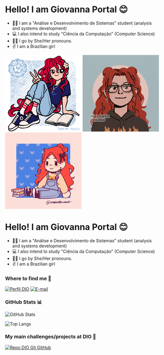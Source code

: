 
# Hello! I am Giovanna Portal 😊

- 👩‍💻 I am a "Análise e Desenvolvimento de Sistemas" student (analysis and systems development)
- 💻 I also intend to study "Ciência da Computação" (Computer Science)
- 🏳‍🌈 I go by She/Her pronouns.
- ✌ I am a Brazilian girl

<IMG SRC="gif1.gif" class="animated-gif" width="250" height="250"/> <IMG SRC="gif2.gif" class="animated-gif" width="250" height="250"/> <IMG SRC="gif3.gif" class="animated-gif" width="250" height="250"/>


# Hello! I am Giovanna Portal 😊

- 👩‍💻 I am a "Análise e Desenvolvimento de Sistemas" student (analysis and systems development)
- 💻 I also intend to study "Ciência da Computação" (Computer Science)
- 🏳‍🌈 I go by She/Her pronouns.
- ✌ I am a Brazilian girl

### Where to find me 📱

[![Perfil DIO](https://img.shields.io/badge/-Meu%20Perfil%20na%20DIO-30A3DC?style=for-the-badge)](https://web.dio.me/users/giovanna_portaldacosta/)
[![E-mail](https://img.shields.io/badge/-Email-000?style=for-the-badge&logo=microsoft-outlook&logoColor=E94D5F)](mailto:giovanna.portaldacosta@gmail.com)


### GitHub Stats 📊

![GitHub Stats](https://github-readme-stats.vercel.app/api?username=ppcostaa&theme=transparent&bg_color=000&border_color=30A3DC&show_icons=true&icon_color=30A3DC&title_color=E94D5F&text_color=FFF)

![Top Langs](https://github-readme-stats-git-masterrstaa-rickstaa.vercel.app/api/top-langs/?username=ppcostaa&layout=compact&bg_color=000&border_color=30A3DC&title_color=E94D5F&text_color=FFF)

### My main challenges/projects at DIO  👾

[![Repo DIO Git GitHub](https://github-readme-stats.vercel.app/api/pin/?username=elidianaandrade&repo=dio-lab-open-source&bg_color=000&border_color=30A3DC&show_icons=true&icon_color=30A3DC&title_color=E94D5F&text_color=FFF)](https://github.com/elidianaandrade/dio-lab-open-source)


